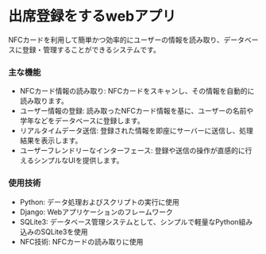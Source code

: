 # 出席登録をするwebアプリ
NFCカードを利用して簡単かつ効率的にユーザーの情報を読み取り、データベースに登録・管理することができるシステムです。

### 主な機能
* NFCカード情報の読み取り: NFCカードをスキャンし、その情報を自動的に読み取ります。
* ユーザー情報の登録: 読み取ったNFCカード情報を基に、ユーザーの名前や学年などをデータベースに登録します。
* リアルタイムデータ送信: 登録された情報を即座にサーバーに送信し、処理結果を表示します。
* ユーザーフレンドリーなインターフェース: 登録や送信の操作が直感的に行えるシンプルなUIを提供します。

### 使用技術
* Python: データ処理およびスクリプトの実行に使用
* Django: Webアプリケーションのフレームワーク
* SQLite3: データベース管理システムとして、シンプルで軽量なPython組み込みのSQLite3を使用
* NFC技術: NFCカードの読み取りに使用
